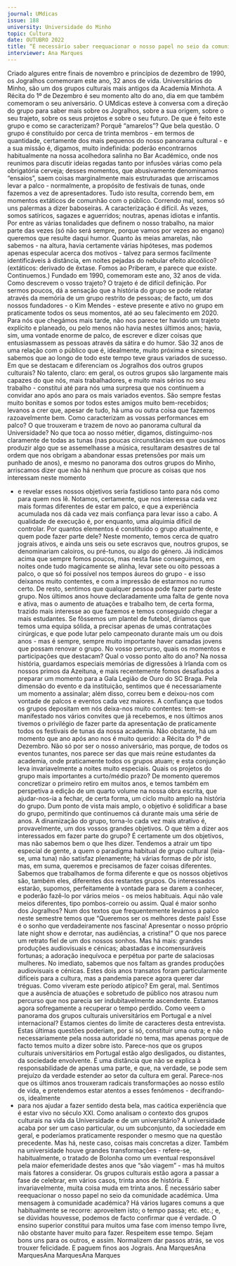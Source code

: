 ```yaml
---
journal: UMdicas 
issue: 188
university: Universidade do Minho
topic: Cultura
date: OUTUBRO 2022
title: “É necessário saber reequacionar o nosso papel no seio da comunidade académica.”
interviewer: Ana Marques
---
```


Criado algures entre finais de novembro e princípios de dezembro de 1990, os Jogralhos
comemoram este ano, 32 anos de vida.
Universitários do Minho, são um
dos grupos culturais mais antigos da
Academia Minhota. A Récita do 1º de
Dezembro é seu momento alto do ano,
dia em que também comemoram o seu
aniversário.
O UMdicas esteve à conversa com a
direção do grupo para saber mais sobre
os Jogralhos, sobre a sua origem, sobre o
seu trajeto, sobre os seus projetos e sobre
o seu futuro.
De que é feito este grupo e como se
caracterizam? Porquê “amarelos”?
Que bela questão. O grupo é constituído
por cerca de trinta membros - em
termos de quantidade, certamente dos
mais pequenos do nosso panorama
cultural - e a sua missão é, digamos,
muito indefinida: poderão encontrarnos
habitualmente na nossa acolhedora
salinha no Bar Académico, onde nos
reunimos para discutir ideias regadas
tanto por infusões várias como pela
obrigatória cerveja; desses momentos,
que abusivamente denominamos
“ensaios”, saem coisas marginalmente
mais estruturadas que arriscamos levar
a palco - normalmente, a propósito de
festivais de tunas, onde fazemos a vez
de apresentadores. Tudo isto resulta,
correndo bem, em momentos extáticos de
comunhão com o público. Correndo mal,
somos só uns palermas a dizer baboseiras.
A caracterização é difícil. Às vezes,
somos satíricos, sagazes e aguerridos;
noutras, apenas idiotas e infantis. Por
entre as várias tonalidades que definem o
nosso trabalho, na maior parte das vezes
(só não será sempre, porque vamos por
vezes ao engano) queremos que resulte
daqui humor. Quanto às meias amarelas,
não sabemos - na altura, havia certamente
várias hipóteses, mas podemos apenas
especular acerca dos motivos - talvez
para sermos facilmente identificáveis à
distância, em noites pejadas do nebular
efeito alcoólico? (extáticos: derivado de
êxtase. Fomos ao Priberam, e parece que
existe. Continuemos.)
Fundado em 1990, comemoram este
ano, 32 anos de vida. Como descrevem o
vosso trajeto?
O trajeto é de difícil definição. Por sermos
poucos, dá a sensação que a história do
grupo se pode relatar através da memória
de um grupo restrito de pessoas; de
facto, um dos nossos fundadores - o
Kim Mendes - esteve presente e ativo
no grupo em praticamente todos os seus
momentos, até ao seu falecimento em
2020. Para nós que chegámos mais tarde,
não nos parece ter havido um trajeto
explícito e planeado, ou pelo menos não
havia nestes últimos anos; havia, sim,
uma vontade enorme de palco, de escrever
e dizer coisas que entusiasmassem as
pessoas através da sátira e do humor. São
32 anos de uma relação com o público que
é, idealmente, muito próxima e sincera;
sabemos que ao longo de todo este tempo
teve graus variados de sucesso.
Em que se destacam e diferenciam os
Jogralhos dos outros grupos culturais?
No talento, claro: em geral, os outros
grupos são largamente mais capazes do
que nós, mais trabalhadores, e muito
mais sérios no seu trabalho - constitui
até para nós uma surpresa que nos
continuem a convidar ano após ano para
os mais variados eventos. São sempre
festas muito bonitas e somos por todos
estes amigos muito bem-recebidos; levanos
a crer que, apesar de tudo, há uma ou
outra coisa que fazemos razoavelmente
bem.
Como caracterizam as vossas
performances em palco? O que trouxeram
e trazem de novo ao panorama cultural
da Universidade?
No que toca ao nosso métier, digamos,
distinguimo-nos claramente de todas
as tunas (nas poucas circunstâncias
em que ousámos produzir algo que se
assemelhasse a música, resultaram
desastres de tal ordem que nos obrigam a
abandonar essas pretensões por mais um
punhado de anos), e mesmo no panorama
dos outros grupos do Minho, arriscamos
dizer que não há nenhum que procure as
coisas que nos interessam neste momento
- e revelar esses nossos objetivos seria
fastidioso tanto para nós como para
quem nos lê. Notamos, certamente,
que nos interessa cada vez mais formas
diferentes de estar em palco, e que a
experiência acumulada nos dá cada vez
mais confiança para levar isso a cabo. A
qualidade de execução é, por enquanto,
uma alquimia difícil de controlar.
Por quantos elementos é constituído o
grupo atualmente, e quem pode fazer
parte dele?
Neste momento, temos cerca de quatro
jograis ativos, e ainda uns seis ou
sete escravos que, noutros grupos, se
denominariam caloiros, ou pré-tunos,
ou algo do género. Já indicámos acima
que sempre fomos poucos, mas nesta
fase conseguimos, em noites onde tudo
magicamente se alinha, levar sete ou oito
pessoas a palco, o que só foi possível nos
tempos áureos do grupo - e isso deixanos
muito contentes, e com a impressão
de estarmos no rumo certo.
De resto, sentimos que qualquer pessoa
pode fazer parte deste grupo. Nos últimos
anos houve declaradamente uma falta
de gente nova e ativa, mas o aumento
de atuações e trabalho tem, de certa
forma, trazido mais interesse ao que
fazemos e temos conseguido chegar a
mais estudantes. Se fôssemos um plantel
de futebol, diríamos que temos uma
equipa sólida, a precisar apenas de umas
contratações cirúrgicas, e que pode lutar
pelo campeonato durante mais um ou
dois anos - mas é sempre, sempre muito
importante haver camadas jovens que
possam renovar o grupo.
No vosso percurso, quais os momentos e
participações que destacam? Qual o vosso
ponto alto do ano?
Na nossa história, guardamos especiais
memórias de digressões à Irlanda com
os nossos primos da Azeituna, e mais
recentemente fomos desafiados a
preparar um momento para a Gala Legião
de Ouro do SC Braga. Pela dimensão
do evento e da instituição, sentimos
que é necessariamente um momento
a assinalar; além disso, correu bem e
deixou-nos com vontade de palcos e
eventos cada vez maiores.
A confiança que todos os grupos
depositam em nós deixa-nos muito
contentes: tem-se manifestado nos vários
convites que já recebemos, e nos últimos
anos tivemos o privilégio de fazer parte
da apresentação de praticamente todos
os festivais de tunas da nossa academia.
Não obstante, há um momento que ano
após ano nos é muito querido: a Récita do
1º de Dezembro. Não só por ser o nosso
aniversário, mas porque, de todos os
eventos tunantes, nos parece ser das que
mais reúne estudantes da academia, onde
praticamente todos os grupos atuam; e
esta conjunção leva invariavelmente a
noites muito especiais.
Quais os projetos do grupo mais
importantes a curto/médio prazo?
De momento queremos concretizar o
primeiro retiro em muitos anos, e temos
também em perspetiva a edição de um
quarto volume na nossa obra escrita, que
ajudar-nos-ia a fechar, de certa forma,
um ciclo muito amplo na história do
grupo. Dum ponto de vista mais amplo,
o objetivo é solidificar a base do grupo,
permitindo que continuemos cá durante
mais uma série de anos.
A dinamização do grupo, torna-lo cada
vez mais atrativo é, provavelmente, um
dos vossos grandes objetivos. O que têm
a dizer aos interessados em fazer parte
do grupo?
É certamente um dos objetivos, mas não
sabemos bem o que lhes dizer. Tendemos
a atrair um tipo especial de gente, a
quem o paradigma habitual de grupo
cultural (leia-se, uma tuna) não satisfaz
plenamente; há várias formas de pôr isto,
mas, em suma, queremos e precisamos
de fazer coisas diferentes. Sabemos
que trabalhamos de forma diferente e
que os nossos objetivos são, também
eles, diferentes dos restantes grupos.
Os interessados estarão, supomos,
perfeitamente à vontade para se darem
a conhecer, e poderão fazê-lo por vários
meios - os meios habituais. Aqui não vale
meios diferentes, tipo pombos-correio
ou assim.
Qual é maior sonho dos Jogralhos?
Num dos textos que frequentemente
levámos a palco neste semestre temos que
“Queremos ser os melhores deste país!
Esse é o sonho que verdadeiramente nos
fascina! Apresentar o nosso próprio late
night show e derrotar, nas audiências, a
cristina!”
O que nos parece um retrato fiel de
um dos nossos sonhos. Mas há mais: 
grandes produções audiovisuais e cénicas;
abastadas e incomensuráveis fortunas; a
adoração inequívoca e perpétua por parte
de salaciosas mulheres. No imediato,
sabemos que nos faltam as grandes
produções audiovisuais e cénicas.
Estes dois anos transatos foram
particularmente difíceis para a cultura,
mas a pandemia parece agora querer
dar tréguas. Como viveram este período
atípico?
Em geral, mal. Sentimos que a ausência
de atuações e sobretudo de público nos
atrasou num percurso que nos parecia ser
indubitavelmente ascendente. Estamos
agora sofregamente a recuperar o tempo
perdido.
Como veem o panorama dos grupos
culturais universitários em Portugal e a
nível internacional?
Estamos cientes do limite de caracteres
desta entrevista. Estas últimas questões
poderiam, por si só, constituir uma
outra; e não necessariamente pela nossa
autoridade no tema, mas apenas porque
de facto temos muito a dizer sobre isto.
Parece-nos que os grupos culturais
universitários em Portugal estão algo
desligados, ou distantes, da sociedade
envolvente. É uma distância que não se
explica à responsabilidade de apenas
uma parte, e que, na verdade, se pode
sem prejuízo da verdade estender ao
setor da cultura em geral. Parece-nos
que os últimos anos trouxeram radicais
transformações ao nosso estilo de vida,
e pretendemos estar atentos a esses
fenómenos - decifrando-os, idealmente
- para nos ajudar a fazer sentido desta
bela, mas caótica experiência que é estar
vivo no século XXI.
Como analisam o contexto dos grupos
culturais na vida da Universidade e de
um universitário?
A universidade acaba por ser um caso
particular, ou um subconjunto, da
sociedade em geral, e poderíamos
praticamente responder o mesmo
que na questão precedente. Mas há,
neste caso, coisas mais concretas a
dizer. Também na universidade houve
grandes transformações - refere-se,
habitualmente, o tratado de Bolonha
como um eventual responsável pela
maior efemeridade destes anos que “são
viagem” - mas há muitos mais fatores
a considerar.
Os grupos culturais estão agora a passar
a fase de celebrar, em vários casos, trinta
anos de história. E invariavelmente, muita
coisa muda em trinta anos. É necessário
saber reequacionar o nosso papel no seio
da comunidade académica.
Uma mensagem à comunidade
académica?
Há vários lugares comuns a que
habitualmente se recorre: aproveitem
isto; o tempo passa; etc. etc.; e, se dúvidas
houvesse, podemos de facto confirmar
que é verdade. O ensino superior constitui
para muitos uma fase com imenso tempo
livre, não obstante haver muito para
fazer. Respeitem esse tempo. Sejam bons
uns para os outros, e assim. Normalizem
dar passos atrás, se vos trouxer felicidade.
E paguem finos aos Jograis.
Ana MarquesAna MarquesAna MarquesAna Marques